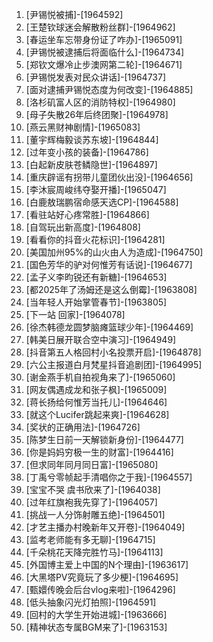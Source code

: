 
1. [尹锡悦被捕]-[1964592]
1. [王楚钦球迷会解散粉丝群]-[1964962]
1. [春运坐车忘带身份证了咋办]-[1965091]
1. [尹锡悦被逮捕后将面临什么]-[1964734]
1. [郑钦文爆冷止步澳网第二轮]-[1964671]
1. [尹锡悦发表对民众讲话]-[1964737]
1. [面对逮捕尹锡悦态度为何改变]-[1964885]
1. [洛杉矶富人区的消防特权]-[1964980]
1. [母子失散26年后终团聚]-[1964978]
1. [燕云黑财神剧情]-[1965083]
1. [董宇辉梅毅谈苏东坡]-[1964844]
1. [过年变小孩的装备]-[1964786]
1. [白起新皮肤苍鳞隐世]-[1964897]
1. [重庆辟谣有拐带儿童团伙出没]-[1964656]
1. [李沐宸周峻纬夺娶开播]-[1965047]
1. [白鹿敖瑞鹏宿命感天选CP]-[1964588]
1. [看驻站好心疼常胜]-[1964866]
1. [自驾玩出新高度]-[1964808]
1. [看看你的抖音火花标识]-[1964281]
1. [美国加州95%的山火由人为造成]-[1964750]
1. [国色芳华的驴对何惟芳有话说]-[1964677]
1. [孟子义李昀锐还有新糖]-[1964653]
1. [都2025年了汤姆还是这么倒霉]-[1963808]
1. [当年轻人开始掌管春节]-[1963805]
1. [下一站 回家]-[1964078]
1. [徐杰韩德龙圆梦脑瘫篮球少年]-[1964469]
1. [韩美日展开联合空中演习]-[1964949]
1. [抖音第五人格回村小名投票开启]-[1964878]
1. [六公主报道白月梵星抖音追剧团]-[1964995]
1. [谢金燕手机自拍视角来了]-[1965060]
1. [网友偶遇成龙和张子枫]-[1965009]
1. [蒋长扬给何惟芳当托儿]-[1964646]
1. [就这个Lucifer跳起来爽]-[1964628]
1. [奖状的正确用法]-[1964726]
1. [陈梦生日前一天解锁新身份]-[1964477]
1. [你是妈妈穷极一生的财富]-[1964416]
1. [但求同年同月同日富]-[1965080]
1. [丁禹兮零帧起手清唱你之于我]-[1964557]
1. [宝宝不哭 虞书欣来了]-[1964038]
1. [过年红旗袍我先穿了]-[1964057]
1. [挑战一人分饰射雕五绝]-[1964501]
1. [才艺主播办村晚新年又开卷]-[1964049]
1. [监考老师能有多无聊]-[1964715]
1. [千朵桃花天降完胜竹马]-[1964113]
1. [外国博主爱上中国的N个理由]-[1963617]
1. [大黑塔PV究竟玩了多少梗]-[1964695]
1. [甄嬛传晚会后台vlog来啦]-[1964296]
1. [低头抽象闪光灯拍照]-[1964591]
1. [回村的大学生开始进城]-[1963666]
1. [精神状态专属BGM来了]-[1963153]